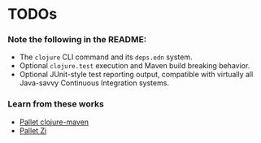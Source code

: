 # TODOs


### Note the following in the README:

- The `clojure` CLI command and its `deps.edn` system.
- Optional `clojure.test` execution and Maven build breaking behavior.
- Optional JUnit-style test reporting output, compatible with virtually all Java-savvy Continuous Integration systems.


### Learn from these works

- [Pallet clojure-maven](https://github.com/pallet/clojure-maven)
- [Pallet Zi](https://github.com/pallet/zi)
